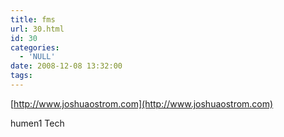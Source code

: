 ```yaml
---
title: fms
url: 30.html
id: 30
categories:
  - 'NULL'
date: 2008-12-08 13:32:00
tags:
---
```


[http://www.joshuaostrom.com](http://www.joshuaostrom.com)

humen1 Tech